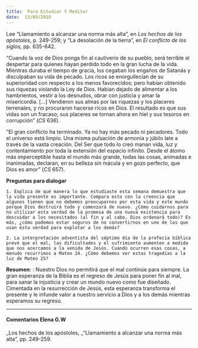 ```yaml
---
title:  Para Estudiar Y Meditar
date:  13/09/2019
---
```


Lee “Llamamiento a alcanzar una norma más alta”, en _Los hechos de los apóstoles_, p. 249-259; y “La desolación de la tierra”, en _El conflicto de los siglos,_ pp. 635-642.

“Cuando la voz de Dios ponga fin al cautiverio de su pueblo, será terrible el despertar para quienes hayan perdido todo en la gran lucha de la vida. Mientras duraba el tiempo de gracia, los cegaban los engaños de Satanás y disculpaban su vida de pecado. Los ricos se enorgullecían de su superioridad con respecto a los menos favorecidos; pero habían obtenido sus riquezas violando la Ley de Dios. Habían dejado de alimentar a los hambrientos, vestir a los desnudos, obrar con justicia y amar la misericordia. [...] Vendieron sus almas por las riquezas y los placeres terrenales, y no procuraron hacerse ricos en Dios. El resultado es que sus vidas son un fracaso; sus placeres se tornan ahora en hiel y sus tesoros en corrupción” (_CS_ 636).

“El gran conflicto ha terminado. Ya no hay más pecado ni pecadores. Todo el universo está limpio. Una misma pulsación de armonía y júbilo late a través de la vasta creación. Del Ser que todo lo creó manan vida, luz y contentamiento por toda la extensión del espacio infinito. Desde el átomo más imperceptible hasta el mundo más grande, todas las cosas, animadas e inanimadas, declaran, en su belleza sin mácula y en gozo perfecto, que Dios es amor” (_CS_ 657).

**Preguntas para dialogar**

`1. Explica de qué manera lo que estudiaste esta semana demuestra que la vida presente es importante. Compara esto con la creencia que algunos tienen que no debemos preocuparnos por esta vida y este mundo porque Dios destruirá todo y comenzará de nuevo. ¿Cómo cuidarnos para no utilizar esta verdad de la promesa de una nueva existencia para descuidar a los necesitados (al fin y al cabo, Dios ordenará todo)? Es más, ¿cómo podemos estar seguros de no convertirnos en uno de los que usan esta verdad para explotar a los demás?`

`2. La interpretación adventista del séptimo día de la profecía bíblica prevé que el mal, las dificultades y el sufrimiento aumenten a medida que nos acercamos a la venida de Jesús. Cuando ocurren esas cosas, a menudo recurrimos a Mateo 24. ¿Cómo debemos ver estas tragedias a la luz de Mateo 25?`

**Resumen**: : Nuestro Dios no permitirá que el mal continúe para siempre. La gran esperanza de la Biblia es el regreso de Jesús para poner fin al mal, para sanar la injusticia y crear un mundo nuevo como fue diseñado. Cimentada en la resurrección de Jesús, esta esperanza transforma el presente y le infunde valor a nuestro servicio a Dios y a los demás mientras esperamos su regreso.

---

#### Comentarios Elena G.W

_Los hechos de los apóstoles, _“Llamamiento a alcanzar una norma más alta”, pp. 249-259.